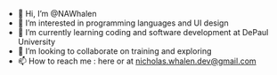- 👋 Hi, I’m @NAWhalen
- 👀 I’m interested in programming languages and UI design
- 🌱 I’m currently learning coding and software development at DePaul University
- 💞️ I’m looking to collaborate on training and exploring
- 📫 How to reach me : here or at nicholas.whalen.dev@gmail.com

<!---
NAWhalen/NAWhalen is a ✨ special ✨ repository because its `README.md` (this file) appears on your GitHub profile.
You can click the Preview link to take a look at your changes.
--->
